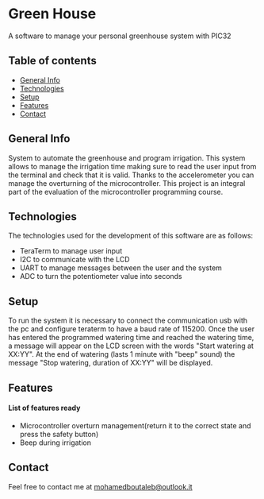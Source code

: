# Green House
A software to manage your personal greenhouse system with PIC32

## Table of contents
* [General Info](#generalinfo)
* [Technologies](#technologies)
* [Setup](#setup)
* [Features](#features)
* [Contact](#contact)

## General Info
System to automate the greenhouse and program irrigation. This system allows to manage the irrigation time making sure to read the user input from the terminal and check that it is valid. Thanks to the accelerometer you can manage the overturning of the microcontroller. This project is an integral part of the evaluation of the microcontroller programming course.

## Technologies
The technologies used for the development of this software are as follows:
- TeraTerm to manage user input
- I2C to communicate with the LCD
- UART to manage messages between the user and the system
- ADC to turn the potentiometer value into seconds
 
## Setup
To run the system it is necessary to connect the communication usb with the pc and configure teraterm to have a baud rate of 115200. Once the user has entered the programmed watering time and reached the watering time, a message will appear on the LCD screen with the words "Start watering at XX:YY". At the end of watering (lasts 1 minute with "beep" sound) the message "Stop watering, duration of XX:YY" will be displayed. 

## Features
#### List of features ready
- Microcontroller overturn management(return it to the correct state and press the safety button)
- Beep during irrigation

## Contact
Feel free to contact me at mohamedboutaleb@outlook.it
